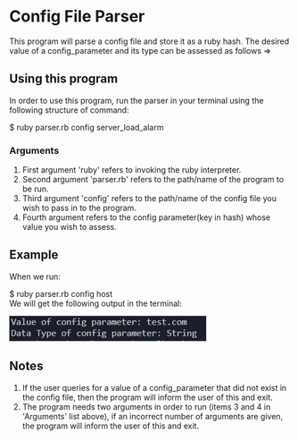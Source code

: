 # Config File Parser
This program will parse a config file and store it as a ruby hash. The desired value of a config_parameter and its type can be assessed as follows =>

## Using this program
In order to use this program, run the parser in your terminal using the following structure of command:

$ ruby parser.rb config server_load_alarm

### Arguments
1. First argument 'ruby' refers to invoking the ruby interpreter.
2. Second argument 'parser.rb' refers to the path/name of the program to be run.
3. Third argument 'config' refers to the path/name of the config file you wish to pass in to the program.
4. Fourth argument refers to the config parameter(key in hash) whose value you wish to assess.

## Example
When we run:  

$ ruby parser.rb config host  
We will get the following output in the terminal:  

![Terminal Output](/terminal.JPG)

## Notes
1. If the user queries for a value of a config_parameter that did not exist in the config file, then the program will inform the user of this and exit.
2. The program needs two arguments in order to run (items 3 and 4 in 'Arguments' list above), if an incorrect number of arguments are given, the program will inform the user of this and exit.